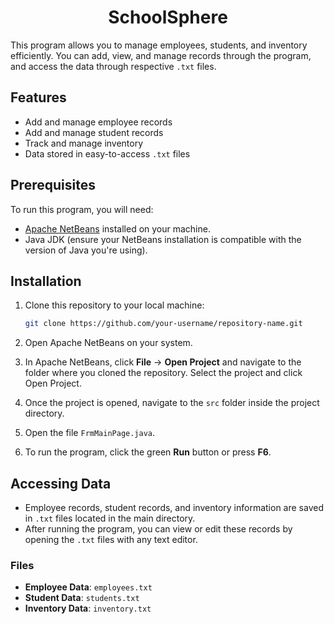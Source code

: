 <div align="center">

# SchoolSphere

</div>

This program allows you to manage employees, students, and inventory efficiently. You can add, view, and manage records through the program, and access the data through respective `.txt` files.

## Features

- Add and manage employee records
- Add and manage student records
- Track and manage inventory
- Data stored in easy-to-access `.txt` files

## Prerequisites

To run this program, you will need:

- [Apache NetBeans](https://netbeans.apache.org/front/main/download/) installed on your machine.
- Java JDK (ensure your NetBeans installation is compatible with the version of Java you're using).

## Installation

1. Clone this repository to your local machine:

   ```bash
   git clone https://github.com/your-username/repository-name.git
   ```

2.	Open Apache NetBeans on your system.
3.	In Apache NetBeans, click **File** -> **Open Project** and navigate to the folder where you cloned the repository. Select the project and click Open Project.
4.	Once the project is opened, navigate to the `src` folder inside the project directory.
5.	Open the file `FrmMainPage.java`.
6.	To run the program, click the green **Run** button or press **F6**.

## Accessing Data

- Employee records, student records, and inventory information are saved in `.txt` files located in the main directory.
- After running the program, you can view or edit these records by opening the `.txt` files with any text editor.

### Files

- **Employee Data**: `employees.txt`
- **Student Data**: `students.txt`
- **Inventory Data**: `inventory.txt`
